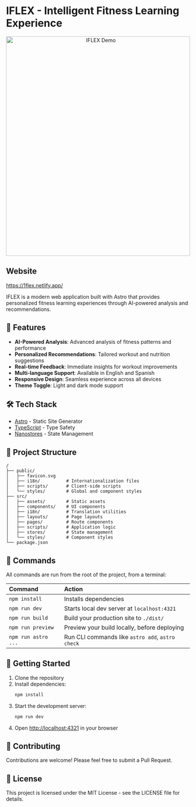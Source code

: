 # IFLEX - Intelligent Fitness Learning Experience

<div align="center" style="width: 100%; max-width: 800px; margin: 0 auto;">
  <img src="https://media.giphy.com/media/87aSknz7zSmQCl7Xhy/giphy.gif" alt="IFLEX Demo" style="width: 100%; height: auto; max-height: 600px; object-fit: contain;">
</div>

## Website
https://1flex.netlify.app/

IFLEX is a modern web application built with Astro that provides personalized fitness learning experiences through AI-powered analysis and recommendations.

## 🚀 Features

- **AI-Powered Analysis**: Advanced analysis of fitness patterns and performance
- **Personalized Recommendations**: Tailored workout and nutrition suggestions
- **Real-time Feedback**: Immediate insights for workout improvements
- **Multi-language Support**: Available in English and Spanish
- **Responsive Design**: Seamless experience across all devices
- **Theme Toggle**: Light and dark mode support

## 🛠️ Tech Stack

- [Astro](https://astro.build) - Static Site Generator
- [TypeScript](https://www.typescriptlang.org/) - Type Safety
- [Nanostores](https://github.com/nanostores/nanostores) - State Management

## 🚀 Project Structure

```text
/
├── public/
│   ├── favicon.svg
│   ├── i18n/          # Internationalization files
│   ├── scripts/       # Client-side scripts
│   └── styles/        # Global and component styles
├── src/
│   ├── assets/        # Static assets
│   ├── components/    # UI components
│   ├── i18n/          # Translation utilities
│   ├── layouts/       # Page layouts
│   ├── pages/         # Route components
│   ├── scripts/       # Application logic
│   ├── stores/        # State management
│   └── styles/        # Component styles
└── package.json
```

## 🧞 Commands

All commands are run from the root of the project, from a terminal:

| Command                   | Action                                           |
| :------------------------ | :----------------------------------------------- |
| `npm install`             | Installs dependencies                            |
| `npm run dev`             | Starts local dev server at `localhost:4321`      |
| `npm run build`           | Build your production site to `./dist/`          |
| `npm run preview`         | Preview your build locally, before deploying     |
| `npm run astro ...`       | Run CLI commands like `astro add`, `astro check` |

## 🚀 Getting Started

1. Clone the repository
2. Install dependencies:
   ```bash
   npm install
   ```
3. Start the development server:
   ```bash
   npm run dev
   ```
4. Open [http://localhost:4321](http://localhost:4321) in your browser

## 🤝 Contributing

Contributions are welcome! Please feel free to submit a Pull Request.

## 📝 License

This project is licensed under the MIT License - see the LICENSE file for details.
